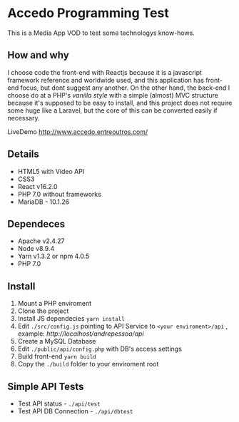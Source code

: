 # Accedo Programming Test

This is a Media App VOD to test some technologys know-hows.

## How and why

I choose code the front-end with Reactjs because it is a javascript framework reference and worldwide used, and this application has front-end focus, but dont suggest any another. On the other hand, the back-end I choose do at a PHP's _vanilla style_ with a simple (almost) MVC structure because it's supposed to be easy to install, and this project does not require some huge like a Laravel, but the core of this can be converted easily if necessary.

LiveDemo http://www.accedo.entreoutros.com/

## Details

* HTML5 with Video API
* CSS3
* React v16.2.0
* PHP 7.0 without frameworks
* MariaDB - 10.1.26

## Dependeces

* Apache v2.4.27
* Node v8.9.4
* Yarn v1.3.2 or npm 4.0.5
* PHP 7.0

## Install

1. Mount a PHP enviroment
2. Clone the project
3. Install JS dependecies `yarn install`
4. Edit `./src/config.js` pointing to API Service to `<your enviroment>/api` , example: _http://localhost/andrepessoa/api_
5. Create a MySQL Database
6. Edit `./public/api/config.php` with DB's access settings
7. Build front-end `yarn build`
8. Copy the `./build` folder to your enviroment root
  
## Simple API Tests

* Test API status - `./api/test`
* Test API DB Connection - `./api/dbtest`
